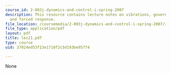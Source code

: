 ```yaml
---
course_id: 2-003j-dynamics-and-control-i-spring-2007
description: This resource contains lecture notes on vibrations, governing equation,
  and forced response.
file_location: /coursemedia/2-003j-dynamics-and-control-i-spring-2007/37024ed53f13e1710f2c5d193be95774_lec21.pdf
file_type: application/pdf
layout: pdf
title: lec21.pdf
type: course
uid: 37024ed53f13e1710f2c5d193be95774

---
```

None